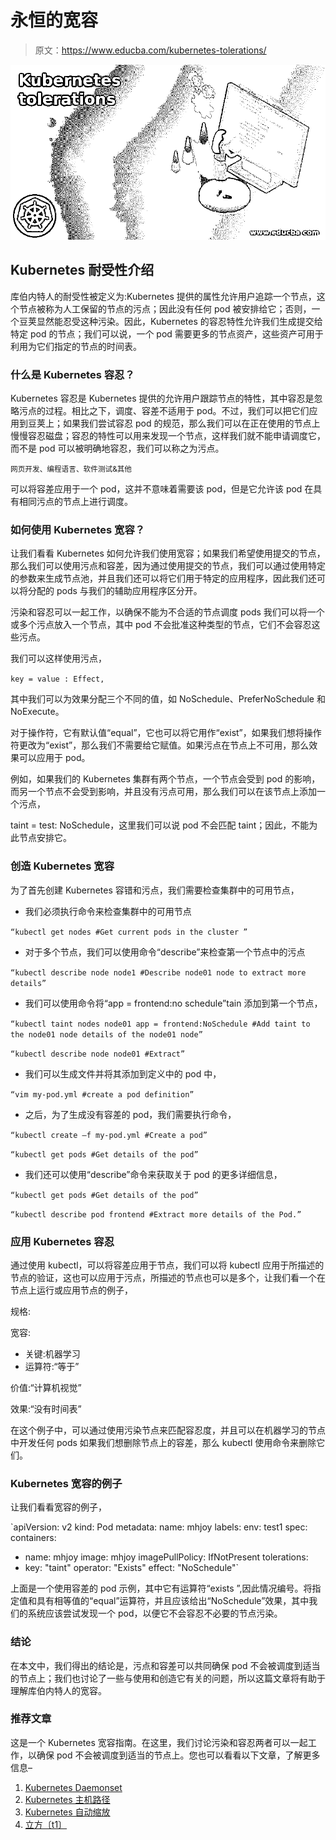 # 永恒的宽容

> 原文：<https://www.educba.com/kubernetes-tolerations/>

![Kubernetes tolerations](img/190961fda39c2fc8cca65263e4ae28b8.png)



## Kubernetes 耐受性介绍

库伯内特人的耐受性被定义为:Kubernetes 提供的属性允许用户追踪一个节点，这个节点被称为人工保留的节点的污点；因此没有任何 pod 被安排给它；否则，一个豆荚显然能忍受这种污染。因此，Kubernetes 的容忍特性允许我们生成提交给特定 pod 的节点；我们可以说，一个 pod 需要更多的节点资产，这些资产可用于利用为它们指定的节点的时间表。

### 什么是 Kubernetes 容忍？

Kubernetes 容忍是 Kubernetes 提供的允许用户跟踪节点的特性，其中容忍是忽略污点的过程。相比之下，调度、容差不适用于 pod。不过，我们可以把它们应用到豆荚上；如果我们尝试容忍 pod 的规范，那么我们可以在正在使用的节点上慢慢容忍磁盘；容忍的特性可以用来发现一个节点，这样我们就不能申请调度它，而不是 pod 可以被明确地容忍，我们可以称之为污点。

<small>网页开发、编程语言、软件测试&其他</small>

可以将容差应用于一个 pod，这并不意味着需要该 pod，但是它允许该 pod 在具有相同污点的节点上进行调度。

### 如何使用 Kubernetes 宽容？

让我们看看 Kubernetes 如何允许我们使用宽容；如果我们希望使用提交的节点，那么我们可以使用污点和容差，因为通过使用提交的节点，我们可以通过使用特定的参数来生成节点池，并且我们还可以将它们用于特定的应用程序，因此我们还可以将分配的 pods 与我们的辅助应用程序区分开。

污染和容忍可以一起工作，以确保不能为不合适的节点调度 pods 我们可以将一个或多个污点放入一个节点，其中 pod 不会批准这种类型的节点，它们不会容忍这些污点。

我们可以这样使用污点，

`key = value : Effect,`

其中我们可以为效果分配三个不同的值，如 NoSchedule、PreferNoSchedule 和 NoExecute。

对于操作符，它有默认值“equal”，它也可以将它用作“exist”，如果我们想将操作符更改为“exist”，那么我们不需要给它赋值。如果污点在节点上不可用，那么效果可以应用于 pod。

例如，如果我们的 Kubernetes 集群有两个节点，一个节点会受到 pod 的影响，而另一个节点不会受到影响，并且没有污点可用，那么我们可以在该节点上添加一个污点，

taint = test: NoSchedule，这里我们可以说 pod 不会匹配 taint；因此，不能为此节点安排它。

### 创造 Kubernetes 宽容

为了首先创建 Kubernetes 容错和污点，我们需要检查集群中的可用节点，

*   我们必须执行命令来检查集群中的可用节点

`“kubectl get nodes #Get current pods in the cluster ”`

*   对于多个节点，我们可以使用命令“describe”来检查第一个节点中的污点

`“kubectl describe node node1 #Describe node01 node to extract more details”`

*   我们可以使用命令将“app = frontend:no schedule”tain 添加到第一个节点，

`“kubectl taint nodes node01 app = frontend:NoSchedule #Add taint to the node01 node details of the node01 node”`

`“kubectl describe node node01 #Extract”`

*   我们可以生成文件并将其添加到定义中的 pod 中，

`“vim my-pod.yml #create a pod definition”`

*   之后，为了生成没有容差的 pod，我们需要执行命令，

`“kubectl create –f my-pod.yml #Create a pod”`

`“kubectl get pods #Get details of the pod”`

*   我们还可以使用“describe”命令来获取关于 pod 的更多详细信息，

`“kubectl get pods #Get details of the pod”`

`“kubectl describe pod frontend #Extract more details of the Pod.”`

### 应用 Kubernetes 容忍

通过使用 kubectl，可以将容差应用于节点，我们可以将 kubectl 应用于所描述的节点的验证，这也可以应用于污点，所描述的节点也可以是多个，让我们看一个在节点上运行或应用节点的例子，

规格:

宽容:

*   关键:机器学习
*   运算符:“等于”

价值:“计算机视觉”

效果:“没有时间表”

在这个例子中，可以通过使用污染节点来匹配容忍度，并且可以在机器学习的节点中开发任何 pods 如果我们想删除节点上的容差，那么 kubectl 使用命令来删除它们。

### Kubernetes 宽容的例子

让我们看看宽容的例子，

`apiVersion: v2
kind: Pod
metadata:
name: mhjoy
labels:
env: test1
spec:
containers:
- name: mhjoy
image: mhjoy
imagePullPolicy: IfNotPresent
tolerations:
- key: "taint"
operator: "Exists"
effect: "NoSchedule"`

上面是一个使用容差的 pod 示例，其中它有运算符“exists ”,因此情况编号。将指定值和具有相等值的“equal”运算符，并且应该给出“NoSchedule”效果，其中我们的系统应该尝试发现一个 pod，以便它不会容忍不必要的节点污染。

### 结论

在本文中，我们得出的结论是，污点和容差可以共同确保 pod 不会被调度到适当的节点上；我们也讨论了一些与使用和创造它有关的问题，所以这篇文章将有助于理解库伯内特人的宽容。

### 推荐文章

这是一个 Kubernetes 宽容指南。在这里，我们讨论污染和容忍两者可以一起工作，以确保 pod 不会被调度到适当的节点上。您也可以看看以下文章，了解更多信息–

1.  [Kubernetes Daemonset](https://www.educba.com/kubernetes-daemonset/)
2.  [Kubernetes 主机路径](https://www.educba.com/kubernetes-hostpath/)
3.  [Kubernetes 自动缩放](https://www.educba.com/kubernetes-autoscaling/)
4.  [立方〔t1〕](https://www.educba.com/kubernetes-kubectl/)





